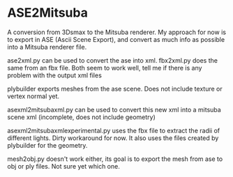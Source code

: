 # ASE2Mitsuba

A conversion from 3Dsmax to the Mitsuba renderer.
My approach for now is to export in ASE (Ascii Scene Export), and convert as much info as possible into a Mitsuba renderer file.

ase2xml.py can be used to convert the ase into xml.
fbx2xml.py does the same from an fbx file.
Both seem to work well, tell me if there is any problem with the output xml files

plybuilder exports meshes from the ase scene. Does not include texture or vertex normal yet.

asexml2mitsubaxml.py can be used to convert this new xml into a mitsuba scene xml (incomplete, does not include geometry)

asexml2mitsubaxmlexperimental.py uses the fbx file to extract the radii of different lights. Dirty workaround for now.
It also uses the files created by plybuilder for the geometry.


mesh2obj.py doesn't work either, its goal is to export the mesh from ase to obj or ply files. Not sure yet which one.
